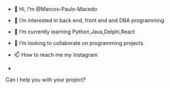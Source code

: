 - 👋 Hi, I’m @Marcos-Paulo-Macedo
- 👀 I’m interested in back end, front end and DBA programming
- 🌱 I’m currently learning Python,Java,Delphi,React
- 💞️ I’m looking to collaborate on programming projects
- 📫 How to reach me my Instagram

- 
Can I help you with your project?

<!---
Marcos-Paulo-Macedo/Marcos-Paulo-Macedo is a ✨ special ✨ repository because its `README.md` (this file) appears on your GitHub profile.
You can click the Preview link to take a look at your changes.
--->
